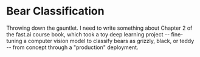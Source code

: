 # Bear Classification

Throwing down the gauntlet. I need to write something about Chapter 2 of the fast.ai course book, which took a toy deep learning project -- fine-tuning a
computer vision model to classify bears as grizzly, black, or teddy -- from concept through a "production" deployment.
